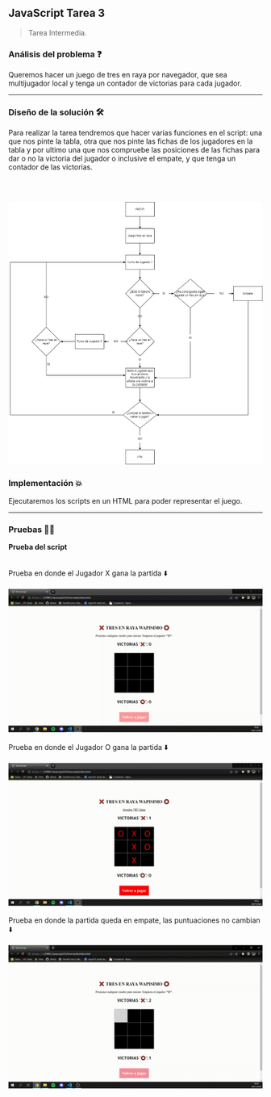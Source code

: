 ## JavaScript Tarea 3

> Tarea Intermedia.

###  Análisis del problema ❓

Queremos hacer un juego de tres en raya por navegador, que sea multijugador local y tenga un contador de victorias para cada jugador.

---

###  Diseño de la solución 🛠️

Para realizar la tarea tendremos que hacer varias funciones en el script: una que nos pinte la tabla, otra que nos pinte las fichas de los jugadores en la tabla y por ultimo una que nos compruebe las posiciones de las fichas para dar o no la victoria del jugador o inclusive el empate, y que tenga un contador de las victorias.

<br/>

![UML](Diagrama.png "UML")
---

### Implementación 💥

Ejecutaremos los scripts en un HTML para poder representar el juego.

---
###  Pruebas 👨‍💻

**Prueba del script**
<br/>
<br/>
<br/>
Prueba en donde el Jugador X gana la partida ⬇️
<br/>
<br/>
![Prueba GIF](JugadorX.gif "Gif X Prueba")
<br/>
<br/>
Prueba en donde el Jugador O gana la partida ⬇️
<br/>
<br/>
![Prueba GIF](JugadorO.gif "Gif O Prueba")
<br/>
<br/>
Prueba en donde la partida queda en empate, las puntuaciones no cambian ⬇️
<br/>
<br/>
![Prueba GIF](Empate.gif "Gif Empate Prueba")
